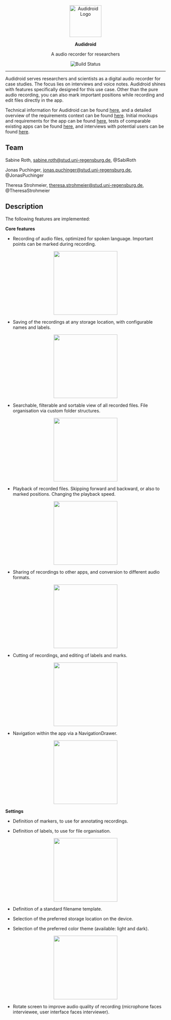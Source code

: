 <div align="center">
    <img src="requirements/mockups/Icon_round.svg" alt="Audidroid Logo" width=100 />
</div>

<div align="center">
    <p><strong>Audidroid</strong></p>
    <p>A audio recorder for researchers</p>
    <img src="https://github.com/UniRegensburg/ase-abschlussprojekte-ws1920-digitales-tonbandgerat-fur-feldstudien/workflows/Minimal%20Android%20CI%20Workflow/badge.svg" alt="Build Status" />
</div>

---

Audidroid serves researchers and scientists as a digital audio recorder for case studies.
The focus lies on interviews and voice notes.
Audidroid shines with features specifically designed for this use case.
Other than the pure audio recording, you can also mark important positions while recording and edit files directly in the app.

Technical information for Audidroid can be found [here](./docs/Setup.md), and a detailed overview of the requirements context can be found [here](./docs/Overview.md).
Initial mockups and requirements for the app can be found [here](./requirements/mockups), tests of comparable existing apps can be found [here](./requirements/app-tests), and interviews with potential users can be found [here](./requirements/interviews).


## Team

Sabine Roth, sabine.roth@stud.uni-regensburg.de, @SabiRoth

Jonas Puchinger, jonas.puchinger@stud.uni-regensburg.de, @JonasPuchinger

Theresa Strohmeier, theresa.strohmeier@stud.uni-regensburg.de, @TheresaStrohmeier


## Description

The following features are implemented:

**Core features**

- Recording of audio files, optimized for spoken language. Important points can be marked during recording.

<div style="text-align:center"><img src="requirements/screenshots/rec.jpg" width=200 /></div>

- Saving of the recordings at any storage location, with configurable names and labels.

<div style="text-align:center"><img src="requirements/screenshots/save.jpg" width=200 /></div>

- Searchable, filterable and sortable view of all recorded files. File organisation via custom folder structures.

<div style="text-align:center"><img src="requirements/screenshots/list.jpg" width=200 /></div>

- Playback of recorded files. Skipping forward and backward, or also to marked positions. Changing the playback speed.

<div style="text-align:center"><img src="requirements/screenshots/play.jpg" width=200 /></div>

- Sharing of recordings to other apps, and conversion to different audio formats.

<div style="text-align:center"><img src="requirements/screenshots/export.jpg" width=200 /></div>

- Cutting of recordings, and editing of labels and marks.

<div style="text-align:center"><img src="requirements/screenshots/edit.jpg" width=200 /></div>

- Navigation within the app via a NavigationDrawer.

<div style="text-align:center"><img src="requirements/screenshots/nav.jpg" width=200 /></div>


**Settings**

- Definition of markers, to use for annotating recordings.

- Definition of labels, to use for file organisation.

<div style="text-align:center"><img src="requirements/screenshots/labels.jpg" width=200 /></div>

- Definition of a standard filename template.

- Selection of the preferred storage location on the device.

- Selection of the preferred color theme (available: light and dark).

<div style="text-align:center"><img src="requirements/screenshots/settings.jpg" width=200 /></div>

- Rotate screen to improve audio quality of recording (microphone faces interviewee, user interface faces interviewer).
